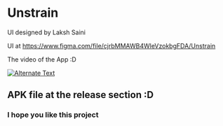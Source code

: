 # Unstrain

UI designed by Laksh Saini

UI at https://www.figma.com/file/cjrbMMAWB4WleVzokbgFDA/Unstrain


The video of the App :D

<a href="https://drive.google.com/file/d/1LL6WKSZnSBFMQ-gL7Ifky-ERXwe88HSK/view?usp=sharing" title="Link Title"><img src="{image-url}" alt="Alternate Text" /></a>

## APK file at the release section :D


### I hope you like this project
